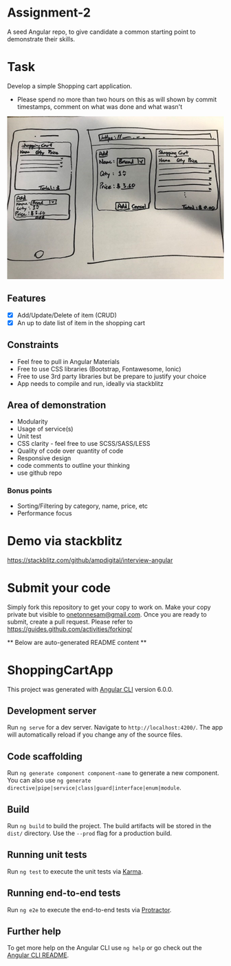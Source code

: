 # Assignment-2
A seed Angular repo, to give candidate a common starting point to demonstrate their skills.

# Task
Develop a simple Shopping cart application.
- Please spend no more than two hours on this as will shown by commit timestamps, comment on what was done and what wasn't

![Visual mockup of Shopping cart app](layout.jpg)

## Features
- [x] Add/Update/Delete of item (CRUD)
- [x] An up to date list of item in the shopping cart

## Constraints
- Feel free to pull in Angular Materials
- Free to use CSS libraries (Bootstrap, Fontawesome, Ionic)
- Free to use 3rd party libraries but be prepare to justify your choice
- App needs to compile and run, ideally via stackblitz

## Area of demonstration
- Modularity
- Usage of service(s)
- Unit test
- CSS clarity - feel free to use SCSS/SASS/LESS
- Quality of code over quantity of code
- Responsive design
- code comments to outline your thinking
- use github repo


### Bonus points
- Sorting/Filtering by category, name, price, etc
- Performance focus

# Demo via stackblitz
https://stackblitz.com/github/ampdigital/interview-angular

# Submit your code
Simply fork this repository to get your copy to work on. Make your copy private but visible to onetonnesam@gmail.com.
Once you are ready to submit, create a pull request.
Please refer to https://guides.github.com/activities/forking/




** Below are auto-generated README content **
# ShoppingCartApp

This project was generated with [Angular CLI](https://github.com/angular/angular-cli) version 6.0.0.

## Development server

Run `ng serve` for a dev server. Navigate to `http://localhost:4200/`. The app will automatically reload if you change any of the source files.

## Code scaffolding

Run `ng generate component component-name` to generate a new component. You can also use `ng generate directive|pipe|service|class|guard|interface|enum|module`.

## Build

Run `ng build` to build the project. The build artifacts will be stored in the `dist/` directory. Use the `--prod` flag for a production build.

## Running unit tests

Run `ng test` to execute the unit tests via [Karma](https://karma-runner.github.io).

## Running end-to-end tests

Run `ng e2e` to execute the end-to-end tests via [Protractor](http://www.protractortest.org/).

## Further help

To get more help on the Angular CLI use `ng help` or go check out the [Angular CLI README](https://github.com/angular/angular-cli/blob/master/README.md).
